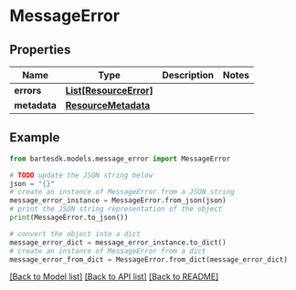 # MessageError


## Properties

Name | Type | Description | Notes
------------ | ------------- | ------------- | -------------
**errors** | [**List[ResourceError]**](ResourceError.md) |  | 
**metadata** | [**ResourceMetadata**](ResourceMetadata.md) |  | 

## Example

```python
from bartesdk.models.message_error import MessageError

# TODO update the JSON string below
json = "{}"
# create an instance of MessageError from a JSON string
message_error_instance = MessageError.from_json(json)
# print the JSON string representation of the object
print(MessageError.to_json())

# convert the object into a dict
message_error_dict = message_error_instance.to_dict()
# create an instance of MessageError from a dict
message_error_from_dict = MessageError.from_dict(message_error_dict)
```
[[Back to Model list]](../README.md#documentation-for-models) [[Back to API list]](../README.md#documentation-for-api-endpoints) [[Back to README]](../README.md)


